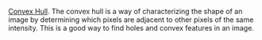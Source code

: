 [Convex Hull](https://en.wikipedia.org/wiki/Convex_hull 'wikipedia link on convex hull').
The convex hull is a way of characterizing the shape of an image by determining which pixels are adjacent to other pixels of the same intensity. This is a good way to find holes and convex features in an image.
